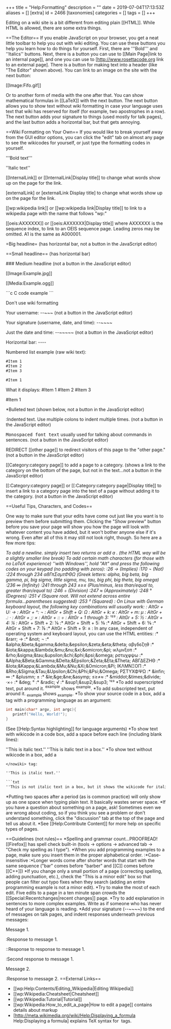 +++
title = "Help:Formatting"
description = ""
date = 2019-07-04T17:13:53Z
aliases = []
[extra]
id = 2466
[taxonomies]
categories = []
tags = []
+++

Editing on a wiki site is a bit different from editing plain [[HTML]]. While HTML is allowed, there are some extra things.

==The Editor==
If you enable JavaScript on your browser, you get a neat little toolbar to help you out with wiki editing. You can use these buttons you help you learn how to do things for yourself. First, there are '''Bold''' and ''Italics'' buttons. Next, there is a button you can use to [[Main Page|link to an internal page]], and one you can use to [http://www.rosettacode.org link to an external page]. There is a button for making text into a header (like "The Editor" shown above). You can link to an image on the site with the next button:

[[Image:Fifo.gif]]

Or to another form of media with the one after that. You can show mathematical formulas in [[LaTeX]] with the next button. The next button allows you to show text without wiki formatting in case your language uses text that wiki has reserved for itself (for example, two apostrophes in a row). The next button adds your signature to things (used mostly for talk pages), and the last button adds a horizontal bar, but that gets annoying.

==Wiki Formatting on Your Own==
If you would like to break yourself away from the GUI editor options, you can click the "edit" tab on almost any page to see the wikicodes for yourself, or just type the formatting codes in yourself.

<nowiki>'''Bold text'''</nowiki>

<nowiki>''Italic text''</nowiki>

<nowiki>[[InternalLink]] or [[InternalLink|Display title]]</nowiki> to change what words show up on the page for the link.

<nowiki>[externalLink] or [externalLink Display title]</nowiki> to change what words show up on the page for the link.

<nowiki>[[wp:wikipedia link]] or [[wp:wikipedia link|Display title]]</nowiki> to link to a wikipedia page with the name that follows "wp:"

<nowiki>[[oeis:AXXXXXX]] or [[oeis:AXXXXXX|Display title]]</nowiki> where AXXXXXX is the sequence index, to link to an OEIS sequence page. Leading zeros may be omitted. A1 is the same as A000001.

<nowiki>=Big headline=</nowiki> (has horizontal bar, not a button in the JavaScript editor)

<nowiki>==Small headline==</nowiki> (has horizontal bar)

<nowiki>
### Medium headline
</nowiki> (not a button in the JavaScript editor)

<nowiki>[[Image:Example.jpg]]</nowiki>

<nowiki>[[Media:Example.ogg]]</nowiki>

<nowiki>
```c
C code example
```
</nowiki


<nowiki><math>LaTeX formula</math></nowiki>

<nowiki><nowiki>Don't use wiki formatting</nowiki></nowiki>

Your username: <nowiki>--~~~</nowiki> (not a button in the JavaScript editor)

Your signature (username, date, and time): <nowiki>--~~~~</nowiki>

Just the date and time: <nowiki>--~~~~~</nowiki> (not a button in the JavaScript editor)

Horizontal bar: <nowiki>----</nowiki>

Numbered list example (raw wiki text):

```txt
#Item 1
#Item 2
#Item 3

#Item 1
```

What it displays:
#Item 1
#Item 2
#Item 3

#Item 1

<nowiki>*Bulleted text</nowiki> (shown below, not a button in the JavaScript editor)

<nowiki>:Indented text</nowiki>. Use multiple colons to indent multiple times. (not a button in the JavaScript editor)

<nowiki><tt>Monospaced font text</tt></nowiki> usually used for talking about commands in sentences. (not a button in the JavaScript editor)

<nowiki>REDIRECT [[other page]]</nowiki> to redirect visitors of this page to the "other page." (not a button in the JavaScript editor)

<nowiki>[[Category:category page]]</nowiki> to add a page to a category. (shows a link to the category on the bottom of the page, but not in the text...not a button in the JavaScript editor)

<nowiki>[[:Category:category page]] or [[:Category:category page|Display title]]</nowiki> to insert a link to a category page into the text of a page without adding it to the category. (not a button in the JavaScript editor)

==Useful Tips, Characters, and Codes==

One way to make sure that your edits have come out just like you want is to preview them before submitting them. Clicking the "Show preview" button before you save your page will show you how the page will look with whatever content you have added, but it won't bother anyone else if it's wrong. Even after all of this it may still not look right, though. So here are a few more tips:

*To add a newline. simply insert two returns or add a <nowiki>
</nowiki>. (the HTML way will be a slightly smaller line break)
*To add certain math characters (for those with no LaTeX experience) ''with Windows'', hold "Alt" and press the following codes on your keypad (no padding with zeros):
:*26 → (Implies)
:*170 ¬ (Not)
:*224 through 234 αßΓπΣσµτΦΘΩ (Greek letters: alpha, big beta, big gamma, pi, big sigma, little sigma, mu, tau, big phi, big theta, big omega)
:*236 ∞ (Infinity)
:*241 through 243 ±≥≤ (Plus/minus, less than/equal to, greater than/equal to)
:*246 ÷ (Division)
:*247 ≈ (Approximately)
:*248 ° (Degrees)
:*251 √ (Square root. Will not extend across entire formula...parentheses suggested)
:*253 ² (Squared)
: On Linux with German keyboard layout, the following key combinations will usually work:
:* AltGr + U: →
:* AltGr + ^: ¬
:* AltGr + Shift + Q: Ω
:* AltGr + k: ĸ
:* AltGr + m: µ
:* AltGr + .: ·
:* AltGr + ;: ×
:* AltGr + :: ÷
:* AltGr + 1 through 3: ¹²³
:* AltGr + 5: ½
:* AltGr + 4: ¼
:* AltGr + Shift + 2: ⅛
:* AltGr + Shift + 5: ⅜
:* AltGr + Shift + 6: ⅝
:* AltGr + Shift + 7: ⅞
:* AltGr + Shift + 9: ±
: In any case, independent of operating system and keyboard layout, you can use the HTML entities:
:* &amp;rarr; &rarr;
:* &amp;not; &not;
:* &amp;alpha;&amp;beta;&amp;gamma;&amp;delta;&amp;epsilon;&amp;zeta;&amp;eta;&amp;theta; &alpha;&beta;&gamma;&delta;&epsilon;&zeta;&eta;&theta;
:* &amp;iota;&amp;kappa;&amp;lambda;&amp;mu;&amp;nu;&amp;xi;&amp;omicron;&amp;pi; &iota;&kappa;&lambda;&mu;&nu;&xi;&omicron;&pi;
:* &amp;rho;&amp;sigma;&amp;tau;&amp;upsilon;&amp;chi;&amp;phi;&amp;psi;&amp;omega; &rho;&sigma;&tau;&upsilon;&chi;&phi;&psi;&omega;
:* &amp;Alpha;&amp;Beta;&amp;Gamma;&amp;Delta;&amp;Epsilon;&amp;Zeta;&amp;Eta;&amp;Theta; &Alpha;&Beta;&Gamma;&Delta;&Epsilon;&Zeta;&Eta;&Theta;
:* &amp;Iota;&amp;Kappa;&amp;Lambda;&amp;Mu;&amp;Nu;&amp;Xi;&amp;Omicron;&amp;Pi; &Iota;&Kappa;&Lambda;&Mu;&Nu;&Xi;&Omicron;&Pi;
:* &amp;Rho;&amp;Sigma;&amp;Tau;&amp;Upsilon;&amp;Chi;&amp;Phi;&amp;Psi;&amp;Omega; &Rho;&Sigma;&Tau;&Upsilon;&Chi;&Phi;&Psi;&Omega;
:* &amp;infin; &infin;
:* &amp;plusmn; &plusmn;
:* &amp;le;&amp;ge;&amp;ne;&amp;asymp; &le;&ge;&ne;&asymp;
:* &amp;middot;&amp;times;&amp;divide; &middot;&times;&divide;
:* &amp;deg; &deg;
:* &amp;radic; &radic;
:* &amp;sup1;&amp;sup2;&amp;sup3; &sup1;&sup2;&sup3;
*To add superscripted text, put <nowiki><sup></sup></nowiki> around it. <nowiki><sup>example</sup></nowiki> shows <sup>example</sup>.
*To add subscripted text, put <nowiki><sub></sub></nowiki> around it. <nowiki><sub>example</sub></nowiki> shows <sub>example</sub>.
*To show your source code in a box, add a <nowiki><lang></nowiki> tag with a programming language as an argument:

```c
int main(char* argv, int argc){
   printf("Hello, World!");
}
```

(See [[Help:Syntax highlighting]] for language arguments)
*To show text with wikicode in a code box, add a space before each line (including blank lines):

''This is italic text.''
 ''This is italic text in a box.''
*To show text without wikicode in a box, add a <nowiki>
```txt
</nowiki> tag:

''This is italic text.''

```txt
''This is not italic text in a box, but it shows the wikicode for italics.''
```

*Putting two spaces after a period (as is common practice) will only show up as one space when typing plain text. It basically wastes server space.
*If you have a question about something on a page, ask! Sometimes even we are wrong about coding, so if you think you see a problem or don't understand something, click the "discussion" tab at the top of the page and tell us about it.
*See [[Help:Contribute Content]] for more help on specific types of pages.

==Guidelines (not rules)==
*Spelling and grammar count...PROOFREAD! [[Firefox]] has spell check built-in (tools → options → advanced tab → "Check my spelling as I type").
*When you add programming examples to a page, make sure you insert them in the proper alphabetical order.
:*Case-insensitive
:*Longer words come after shorter words that start with the same sequence ("bar" comes before "barber" and [[C]] comes before [[C++]])
*If you change only a small portion of a page (correcting spelling, adding punctuation, etc.), check the "This is a minor edit" box so that people can filter out typo fixes when they search (adding an entire programming example is not a minor edit).
*Try to make the most of each edit. Five edits to a page in a ten minute span crowds the [[Special:Recentchanges|recent changes]] page.
*Try to add explanation in sentences to more complex examples. Write as if someone who has never heard of your language is reading.
*Add your signature (<nowiki>--~~~~</nowiki>) to the end of messages on talk pages, and indent responses underneath previous messages:

Message 1.

:Response to message 1.

::Response to response to message 1.

:Second response to message 1.

Message 2.

:Response to message 2.
==External Links==
* [[wp:Help:Contents/Editing_Wikipedia|Editing Wikipedia]]
* [[wp:Wikipedia:Cheatsheet|Cheatsheet]]
* [[wp:Wikipedia:Tutorial|Tutorial]]
* [[wp:Wikipedia:How_to_edit_a_page|How to edit a page]] contains details about markup
* [http://meta.wikimedia.org/wiki/Help:Displaying_a_formula Help:Displaying a formula] explains TeX syntax for <nowiki><math>...</math></nowiki> tags.
